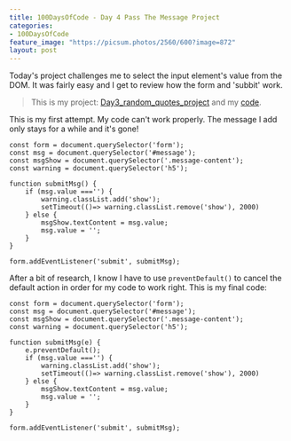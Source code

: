 ```yaml
---
title: 100DaysOfCode - Day 4 Pass The Message Project
categories:
- 100DaysOfCode
feature_image: "https://picsum.photos/2560/600?image=872"
layout: post
---
```


Today's project challenges me to select the input element's value from the DOM. It was fairly easy and I get to review how the form and 'subbit' work.

> This is my project: [Day3_random_quotes_project](https://portfolio.tsainei.com/100DaysOfCode/Day4_pass_the_message_project/) and my [code](https://github.com/tsainei/portfolio/tree/main/100DaysOfCode/Day4_pass_the_message_project).

This is my first attempt. My code can't work properly. The message I add only stays for a while and it's gone!

```
const form = document.querySelector('form');
const msg = document.querySelector('#message');
const msgShow = document.querySelector('.message-content');
const warning = document.querySelector('h5');

function submitMsg() {
    if (msg.value ==='') {
        warning.classList.add('show');
        setTimeout(()=> warning.classList.remove('show'), 2000)
    } else {
        msgShow.textContent = msg.value;
        msg.value = '';
    }
}

form.addEventListener('submit', submitMsg);
```

After a bit of research, I know I have to use `preventDefault()` to cancel the default action in order for my code to work right. This is my final code:

```
const form = document.querySelector('form');
const msg = document.querySelector('#message');
const msgShow = document.querySelector('.message-content');
const warning = document.querySelector('h5');

function submitMsg(e) {
    e.preventDefault();
    if (msg.value ==='') {
        warning.classList.add('show');
        setTimeout(()=> warning.classList.remove('show'), 2000)
    } else {
        msgShow.textContent = msg.value;
        msg.value = '';
    }
}

form.addEventListener('submit', submitMsg);
```

